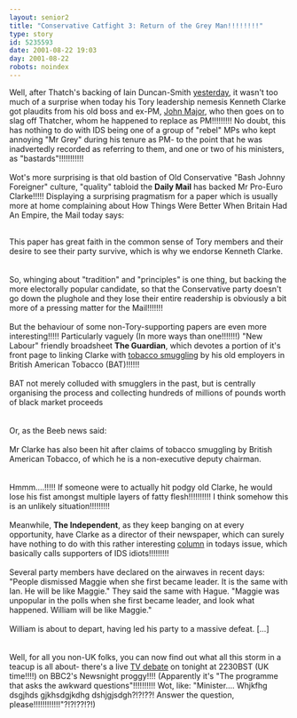 ```yaml
---
layout: senior2
title: "Conservative Catfight 3: Return of the Grey Man!!!!!!!!"
type: story
id: 5235593
date: 2001-08-22 19:03
day: 2001-08-22
robots: noindex
---
```

Well, after Thatch's backing of Iain Duncan-Smith <a href="http://seniorcitizen.blogspot.com/archives/2001_08_19_seniorcitizen_archive.html#5211166">yesterday</a>, it wasn't too much of a surprise when today his Tory leadership nemesis Kenneth Clarke got plaudits from his old boss and ex-PM, <a href="http://news.independent.co.uk/uk/politics/story.jsp?dir=62&amp;story=90027&amp;host=3&amp;printable=1">John Major</a>, who then goes on to slag off Thatcher, whom he happened to replace as PM!!!!!!!!! No doubt, this has nothing to do with IDS being one of a group of "rebel" MPs who kept annoying "Mr Grey" during his tenure as PM- to the point that he was inadvertedly recorded as referring to them, and one or two of his ministers, as "bastards"!!!!!!!!!!!<br/> <br/>Wot's more surprising is that old bastion of Old Conservative "Bash Johnny Foreigner" culture, "quality" tabloid the <b>Daily Mail</b> has backed Mr Pro-Euro Clarke!!!!! Displaying a surprising pragmatism for a paper which is usually more at home complaining about How Things Were Better When Britain Had An Empire, the Mail today says: <br/> <br/><div class="quote">This paper has great faith in the common sense of Tory members and their desire to see their party survive, which is why we endorse Kenneth Clarke.</div> <br/> <br/>So, whinging about "tradition" and "principles" is one thing, but backing the more electorally popular candidate, so that the Conservative party doesn't go down the plughole and they lose their entire readership is obviously a bit more of a pressing matter for the Mail!!!!!!!<br/> <br/>But the behaviour of some non-Tory-supporting papers are even more interesting!!!!! Particularly vaguely (In more ways than one!!!!!!!) "New Labour" friendly broadsheet <b>The Guardian</b>, which devotes a portion of it's front page to linking Clarke with <a href="http://www.guardian.co.uk/Print/0,3858,4243246,00.html">tobacco smuggling</a> by his old employers in British American Tobacco (BAT)!!!!!!<br/> <br/><div class="quote">BAT not merely colluded with smugglers in the past, but is centrally organising the process and collecting hundreds of millions of pounds worth of black market proceeds</div> <br/> <br/>Or, as the Beeb news said:<br/> <br/><div class="quote">Mr Clarke has also been hit after claims of tobacco smuggling by British American Tobacco, of which he is a non-executive deputy chairman.</div> <br/> <br/>Hmmm....!!!!! If someone were to actually hit podgy old Clarke, he would lose his fist amongst multiple layers of fatty flesh!!!!!!!!!! I think somehow this is an unlikely situation!!!!!!!!!<br/> <br/>Meanwhile, <b>The Independent</b>, as they keep banging on at every opportunity, have Clarke as a director of their newspaper, which can surely have nothing to do with this rather interesting <a href="http://argument.independent.co.uk/commentators/story.jsp?dir=140&amp;story=89924&amp;host=6&amp;printable=1">column</a> in todays issue, which basically calls supporters of IDS idiots!!!!!!!!!<br/> <br/><div class="quote">Several party members have declared on the airwaves in recent days: "People dismissed Maggie when she first became leader. It is the same with Ian. He will be like Maggie." They said the same with Hague. "Maggie was unpopular in the polls when she first became leader, and look what happened. William will be like Maggie."<br/> <br/>William is about to depart, having led his party to a massive defeat. [...]</div> <br/> <br/>Well, for all you non-UK folks, you can now find out what all this storm in a teacup is all about- there's a live <a href="http://news.bbc.co.uk/hi/english/events/newsnight/newsid_248000/248099.stm">TV debate</a> on tonight at 2230BST (UK time!!!!) on BBC2's Newsnight proggy!!!! (Apparently it's "The programme that asks the awkward questions"!!!!!!!!!! Wot, like: "Minister.... Whjkfhg dsgjhds gjkhsdgjkdhg dshjgjsdgh?!?!??! Answer the question, please!!!!!!!!!!!!"?!?!??!?!)
